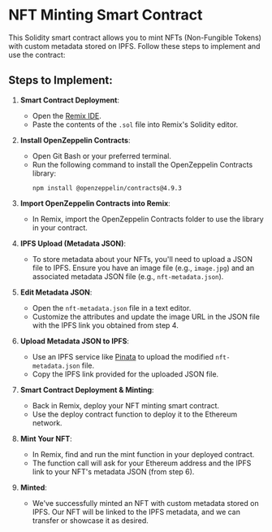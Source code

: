 # NFT Minting Smart Contract

This Solidity smart contract allows you to mint NFTs (Non-Fungible Tokens) with custom metadata stored on IPFS. Follow these steps to implement and use the contract:

## Steps to Implement:

1. **Smart Contract Deployment**:
   - Open the [Remix IDE](https://remix.ethereum.org/).
   - Paste the contents of the `.sol` file into Remix's Solidity editor.

2. **Install OpenZeppelin Contracts**:
   - Open Git Bash or your preferred terminal.
   - Run the following command to install the OpenZeppelin Contracts library:
     ```
     npm install @openzeppelin/contracts@4.9.3
     ```

3. **Import OpenZeppelin Contracts into Remix**:
   - In Remix, import the OpenZeppelin Contracts folder to use the library in your contract.

4. **IPFS Upload (Metadata JSON)**:
   - To store metadata about your NFTs, you'll need to upload a JSON file to IPFS. Ensure you have an image file (e.g., `image.jpg`) and an associated metadata JSON file (e.g., `nft-metadata.json`).

5. **Edit Metadata JSON**:
   - Open the `nft-metadata.json` file in a text editor.
   - Customize the attributes and update the image URL in the JSON file with the IPFS link you obtained from step 4.

6. **Upload Metadata JSON to IPFS**:
   - Use an IPFS service like [Pinata](https://pinata.cloud/) to upload the modified `nft-metadata.json` file.
   - Copy the IPFS link provided for the uploaded JSON file.

7. **Smart Contract Deployment & Minting**:
   - Back in Remix, deploy your NFT minting smart contract.
   - Use the deploy contract function to deploy it to the Ethereum network.

8. **Mint Your NFT**:
   - In Remix, find and run the mint function in your deployed contract.
   - The function call will ask for your Ethereum address and the IPFS link to your NFT's metadata JSON (from step 6).

9. **Minted**:
   - We've successfully minted an NFT with custom metadata stored on IPFS. Our NFT will be linked to the IPFS metadata, and we can transfer or showcase it as desired.
